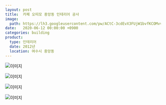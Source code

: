 ```yaml
---
layout: post
title:  카페 오띠모 중앙동 인테리어 공사
image:
  path: https://lh3.googleusercontent.com/pw/ACtC-3cdEvX3FUjW1bvfKCOMvv5xTz_rVhxgnTsPxVAqnZ76nJQRwdynMs9s3MMga4RC9R3ku99C-FR45G-WS4DtQ7ierxLEzijCUC7PJC04YDZHUFXyWslSQAJSXT3eqyHaw8wSQrvov4H7DVfvMomJLyYy=w600-h450-no?authuser=0
date:   2020-06-12 00:00:00 +0900
categories: building
product: 
  type: 인테리어
  date: 2012년
  location: 여수시 중앙동
---
```



![이미지](https://lh3.googleusercontent.com/pw/ACtC-3eVuLQSlc8EsOZwioW3xG52uhQCqUbYELExMxpqHuZxQfUuOA6g2hcJBroOtp-1grazULT_VQk4GhlaIIBq58ZiZTA01WKOeeBbve9L6Z2QmdidnyJaWcPbGrTB2zbCxHEP7aNlirteghVgAXwcRI4v=w600-h450-no?authuser=0)

![이미지](https://lh3.googleusercontent.com/pw/ACtC-3fwpKF2OBzr8NS5HUD-MSf9VE5qlsNCr9GUy18mrcupL8q2kjxlGUuUn3Q1vmswX3XoE0FVPQj_5uSwRKFVHhJujtw3kJ77wndXS0QSn0zUeFi85jxgBMkk7f_qdSeMLfxxYPJHak0M4ezeIGlyUzJT=w600-h450-no?authuser=0)

![이미지](https://lh3.googleusercontent.com/pw/ACtC-3cdEvX3FUjW1bvfKCOMvv5xTz_rVhxgnTsPxVAqnZ76nJQRwdynMs9s3MMga4RC9R3ku99C-FR45G-WS4DtQ7ierxLEzijCUC7PJC04YDZHUFXyWslSQAJSXT3eqyHaw8wSQrvov4H7DVfvMomJLyYy=w600-h450-no?authuser=0)

![이미지](https://lh3.googleusercontent.com/pw/ACtC-3d5YD1aPlRQIvblZ02HAxdxjVjBENr0x-lPTgG2Xw58VJRvT_ipaUEAwygf2LWJyOl37wty_BQzi-ye2ewxtZpG7f9NDQtp-oE0XLxH39AAvF_GnXBWT_OmGN_EYIhqnRn2snx2qvfLBTc83pEzG9z8=w600-h450-no?authuser=0)
